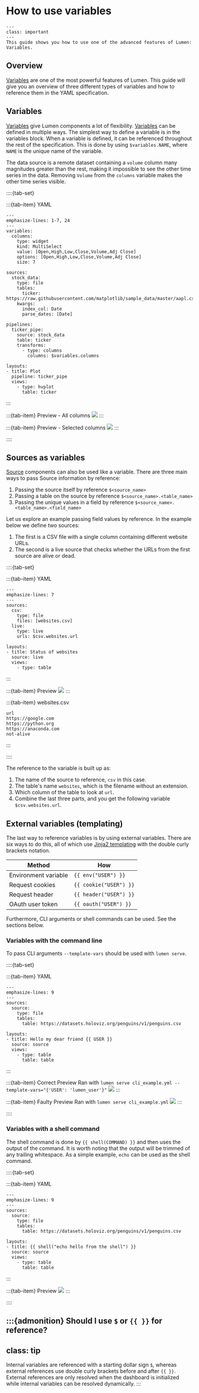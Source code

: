 # How to use variables

```{admonition} What does this guide solve?
---
class: important
---
This guide shows you how to use one of the advanced features of Lumen: Variables.
```

## Overview

[Variables](lumen.variables.base.Variable) are one of the most powerful features of Lumen. This guide will give you an overview of three different types of variables and how to reference them in the YAML specification.

## Variables

[Variables](lumen.variables.base.Variable) give Lumen components a lot of flexibility. [Variables](lumen.variables.base.Variable) can be defined in multiple ways. The simplest way to define a variable is in the variables block. When a variable is defined, it can be referenced throughout the rest of the specification. This is done by using `$variables.NAME`, where `NAME` is the unique name of the variable.

The data source is a remote dataset containing a `volume` column many magnitudes greater than the rest, making it impossible to see the other time series in the data. Removing `Volume` from the `columns` variable makes the other time series visible.

::::{tab-set}

:::{tab-item} YAML

```{code-block} yaml
---
emphasize-lines: 1-7, 24
---
variables:
  columns:
    type: widget
    kind: MultiSelect
    value: [Open,High,Low,Close,Volume,Adj Close]
    options: [Open,High,Low,Close,Volume,Adj Close]
    size: 7

sources:
  stock_data:
    type: file
    tables:
      ticker: https://raw.githubusercontent.com/matplotlib/sample_data/master/aapl.csv
    kwargs:
      index_col: Date
      parse_dates: [Date]

pipelines:
  ticker_pipe:
    source: stock_data
    table: ticker
    transforms:
      - type: columns
        columns: $variables.columns

layouts:
- title: Plot
  pipeline: ticker_pipe
  views:
    - type: hvplot
      table: ticker
```

:::

:::{tab-item} Preview - All columns
![](../../_static/how_to/variables/variable_all.png)
:::

:::{tab-item} Preview - Selected columns
![](../../_static/how_to/variables/variable_selected.png)
:::

::::

## Sources as variables

[Source](lumen.sources.base.Source) components can also be used like a variable. There are three main ways to pass Source information by reference:

1. Passing the source itself by reference `$<source_name>`
2. Passing a table on the source by reference `$<source_name>.<table_name>`
3. Passing the unique values in a field by reference `$<source_name>.<table_name>.<field_name>`

Let us explore an example passing field values by reference. In the example below we define two sources:

1. The first is a CSV file with a single column containing different website URLs.
2. The second is a live source that checks whether the URLs from the first source are alive or dead.

::::{tab-set}

:::{tab-item} YAML

```{code-block} yaml
---
emphasize-lines: 7
---
sources:
  csv:
    type: file
    files: [websites.csv]
  live:
    type: live
    urls: $csv.websites.url

layouts:
- title: Status of websites
  source: live
  views:
    - type: table
```

:::

:::{tab-item} Preview
![](../../_static/how_to/variables/source_variable.png)
:::

:::{tab-item} websites.csv
```{code-block} csv
url
https://google.com
https://python.org
https://anaconda.com
not-alive
```
:::

::::

The reference to the variable is built up as:

1. The name of the source to reference, `csv` in this case.
2. The table's name `websites`, which is the filename without an extension.
3. Which column of the table to look at `url`.
4. Combine the last three parts, and you get the following variable `$csv.websites.url`.

## External variables (templating)

The last way to reference variables is by using external variables. There are six ways to do this, all of which use [Jinja2 templating](https://palletsprojects.com/p/jinja/) with the double curly brackets notation.

| Method               | How                    |
|----------------------|------------------------|
| Environment variable | `{{ env("USER") }}`    |
| Request cookies      | `{{ cookie("USER") }}` |
| Request header       | `{{ header("USER") }}` |
| OAuth user token     | `{{ oauth("USER") }}`  |

Furthermore, CLI arguments or shell commands can be used. See the sections below.

### Variables with the command line

To pass CLI arguments `--template-vars` should be used with `lumen serve`.

::::{tab-set}

:::{tab-item} YAML
```{code-block} yaml
---
emphasize-lines: 9
---
sources:
  source:
    type: file
    tables:
      table: https://datasets.holoviz.org/penguins/v1/penguins.csv

layouts:
- title: Hello my dear friend {{ USER }}
  source: source
  views:
    - type: table
      table: table
```

:::

:::{tab-item} Correct Preview
Ran with `lumen serve cli_example.yml --template-vars="{'USER': 'lumen_user'}"`
![](../../_static/how_to/variables/cli_good.png)
:::

:::{tab-item} Faulty Preview
Ran with `lumen serve cli_example.yml`
![](../../_static/how_to/variables/cli_bad.png)
:::

::::


### Variables with a shell command

The shell command is done by `{{ shell(COMMAND) }}` and then uses the output of the command.
It is worth noting that the output will be trimmed of any trailing whitespace.
As a simple example, `echo` can be used as the shell command.

::::{tab-set}

:::{tab-item} YAML

```{code-block} yaml
---
emphasize-lines: 9
---
sources:
  source:
    type: file
    tables:
      table: https://datasets.holoviz.org/penguins/v1/penguins.csv

layouts:
- title: {{ shell("echo hello from the shell") }}
  source: source
  views:
    - type: table
      table: table
```

:::

:::{tab-item}  Preview
![](../../_static/how_to/variables/shell.png)
:::

::::

:::{admonition} Should I use `$` or `{{ }}` for reference?
---
class: tip
---
Internal variables are referenced with a starting dollar sign `$`, whereas external references use double curly brackets before and after `{{ }}`. External references are only resolved when the dashboard is initialized while internal variables can be resolved dynamically.
:::
